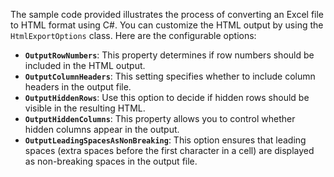 The sample code provided illustrates the process of converting an Excel file to HTML format using C#. You can customize the HTML output by using the `HtmlExportOptions` class. Here are the configurable options:

- **`OutputRowNumbers`**: This property determines if row numbers should be included in the HTML output.
- **`OutputColumnHeaders`**: This setting specifies whether to include column headers in the output file.
- **`OutputHiddenRows`**: Use this option to decide if hidden rows should be visible in the resulting HTML.
- **`OutputHiddenColumns`**: This property allows you to control whether hidden columns appear in the output.
- **`OutputLeadingSpacesAsNonBreaking`**: This option ensures that leading spaces (extra spaces before the first character in a cell) are displayed as non-breaking spaces in the output file.